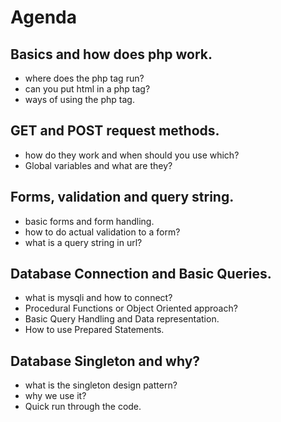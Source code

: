 # Agenda
 ## Basics and how does php work.
  - where does the php tag run?
  - can you put html in a php tag?
  - ways of using the php tag.

## GET and POST request methods.
  - how do they work and when should you use which?
  - Global variables and what are they?

## Forms, validation and query string.
  - basic forms and form handling.
  - how to do actual validation to a form?
  - what is a query string in url?

## Database Connection and Basic Queries.
  - what is mysqli and how to connect?
  - Procedural Functions or Object Oriented approach?
  - Basic Query Handling and Data representation.
  - How to use Prepared Statements.

## Database Singleton and why?
  - what is the singleton design pattern?
  - why we use it?
  - Quick run through the code.
